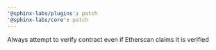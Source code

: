 ```yaml
---
'@sphinx-labs/plugins': patch
'@sphinx-labs/core': patch
---
```


Always attempt to verify contract even if Etherscan claims it is verified
